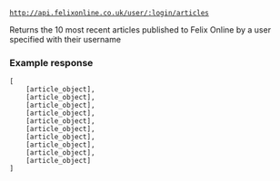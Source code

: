 <code>http://api.felixonline.co.uk/user/:login/articles</code>

Returns the 10 most recent articles published to Felix Online by a user specified with their username

### Example response
    [
        [article_object],
        [article_object],
        [article_object],
        [article_object],
        [article_object],
        [article_object],
        [article_object],
        [article_object],
        [article_object],
        [article_object]
    ]
